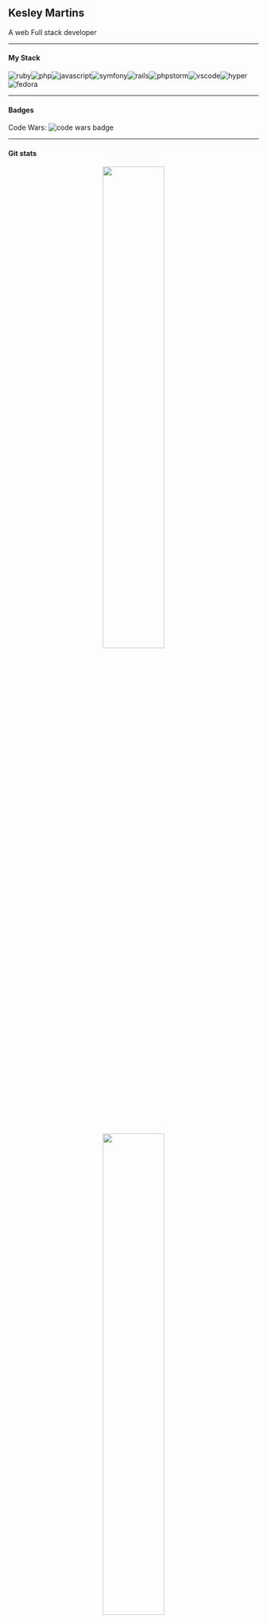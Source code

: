 ## Kesley Martins 
A web Full stack developer

---
#### My Stack
![ruby](https://img.shields.io/badge/ruby-1f2430?style=for-the-badge&logo=ruby)![php](https://img.shields.io/badge/php-1f2430?style=for-the-badge&logo=php)![javascript](https://img.shields.io/badge/javascript-1f2430?style=for-the-badge&logo=javascript)![symfony](https://img.shields.io/badge/symfony-1f2430?style=for-the-badge&logo=symfony)![rails](https://img.shields.io/badge/ruby_on_rails-1f2430?style=for-the-badge&logo=rubyonrails)![phpstorm](https://img.shields.io/badge/php_storm-1f2430?style=for-the-badge&logo=phpstorm)![vscode](https://img.shields.io/badge/vs_code-1f2430?style=for-the-badge&logo=visualstudiocode)![hyper](https://img.shields.io/badge/hyper-1f2430?style=for-the-badge&logo=hyper)![fedora](https://img.shields.io/badge/fedora-1f2430?style=for-the-badge&logo=fedora)

---
#### Badges
Code Wars: ![code wars badge](https://www.codewars.com/users/kesleymartins/badges/micro)

---
#### Git stats
<div style="text-align: center;">
    <img width="49.8%" src="https://github-readme-stats.vercel.app/api?username=kesleymartins&show_icons=true&theme=ayu-mirage">
    <img width="49.8%" src="https://github-readme-streak-stats.herokuapp.com/?user=kesleymartins&theme=ayu-mirage">
</div>

![contribution graph](https://activity-graph.herokuapp.com/graph?username=kesleymartins&bg_color=1f2430&color=72cffe&line=f3cc7b&point=f3cc7b)